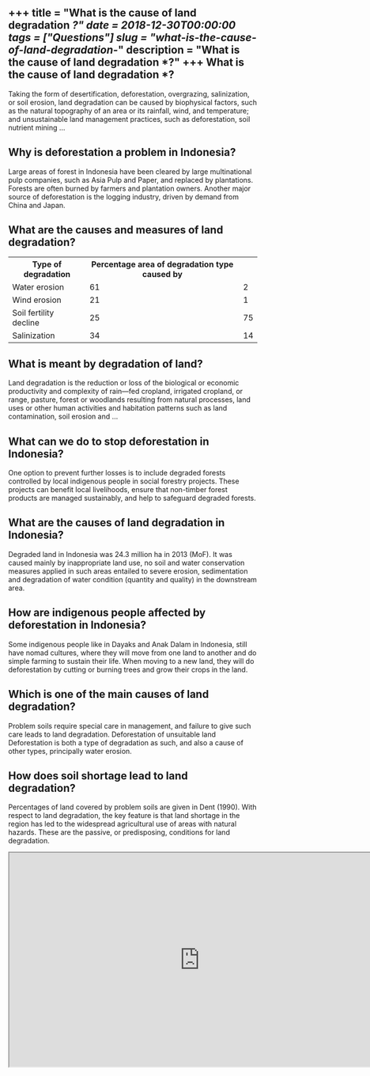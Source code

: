+++
title = "What is the cause of land degradation *?"
date = 2018-12-30T00:00:00
tags = ["Questions"]
slug = "what-is-the-cause-of-land-degradation-*"
description = "What is the cause of land degradation *?"
+++
What is the cause of land degradation \*?
-----------------------------------------

Taking the form of desertification, deforestation, overgrazing, salinization, or soil erosion, land degradation can be caused by biophysical factors, such as the natural topography of an area or its rainfall, wind, and temperature; and unsustainable land management practices, such as deforestation, soil nutrient mining …

Why is deforestation a problem in Indonesia?
--------------------------------------------

Large areas of forest in Indonesia have been cleared by large multinational pulp companies, such as Asia Pulp and Paper, and replaced by plantations. Forests are often burned by farmers and plantation owners. Another major source of deforestation is the logging industry, driven by demand from China and Japan.

What are the causes and measures of land degradation?
-----------------------------------------------------

<table><tr><th>Type of degradation</th><th>Percentage area of degradation type caused by</th></tr><tr><td>Water erosion</td><td>61</td><td>2</td></tr><tr><td>Wind erosion</td><td>21</td><td>1</td></tr><tr><td>Soil fertility decline</td><td>25</td><td>75</td></tr><tr><td>Salinization</td><td>34</td><td>14</td></tr></table>

What is meant by degradation of land?
-------------------------------------

Land degradation is the reduction or loss of the biological or economic productivity and complexity of rain—fed cropland, irrigated cropland, or range, pasture, forest or woodlands resulting from natural processes, land uses or other human activities and habitation patterns such as land contamination, soil erosion and …

What can we do to stop deforestation in Indonesia?
--------------------------------------------------

One option to prevent further losses is to include degraded forests controlled by local indigenous people in social forestry projects. These projects can benefit local livelihoods, ensure that non-timber forest products are managed sustainably, and help to safeguard degraded forests.

What are the causes of land degradation in Indonesia?
-----------------------------------------------------

Degraded land in Indonesia was 24.3 million ha in 2013 (MoF). It was caused mainly by inappropriate land use, no soil and water conservation measures applied in such areas entailed to severe erosion, sedimentation and degradation of water condition (quantity and quality) in the downstream area.

How are indigenous people affected by deforestation in Indonesia?
-----------------------------------------------------------------

Some indigenous people like in Dayaks and Anak Dalam in Indonesia, still have nomad cultures, where they will move from one land to another and do simple farming to sustain their life. When moving to a new land, they will do deforestation by cutting or burning trees and grow their crops in the land.

Which is one of the main causes of land degradation?
----------------------------------------------------

Problem soils require special care in management, and failure to give such care leads to land degradation. Deforestation of unsuitable land Deforestation is both a type of degradation as such, and also a cause of other types, principally water erosion.

How does soil shortage lead to land degradation?
------------------------------------------------

Percentages of land covered by problem soils are given in Dent (1990). With respect to land degradation, the key feature is that land shortage in the region has led to the widespread agricultural use of areas with natural hazards. These are the passive, or predisposing, conditions for land degradation.

<iframe allow="accelerometer; autoplay; clipboard-write; encrypted-media; gyroscope; picture-in-picture" allowfullscreen="" class="__youtube_prefs__  epyt-is-override  no-lazyload" data-no-lazy="1" data-origheight="433" data-origwidth="770" data-skipgform_ajax_framebjll="" height="433" id="_ytid_87695" loading="lazy" src="https://www.youtube.com/embed/YE2zxRK7-qc?enablejsapi=1&autoplay=0&cc_load_policy=0&cc_lang_pref=&iv_load_policy=1&loop=0&modestbranding=0&rel=1&fs=1&playsinline=0&autohide=2&theme=dark&color=red&controls=1&" title="YouTube player" width="770"></iframe>